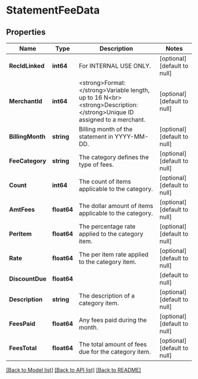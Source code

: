 # StatementFeeData

## Properties
Name | Type | Description | Notes
------------ | ------------- | ------------- | -------------
**RecIdLinked** | **int64** | For INTERNAL USE ONLY. | [optional] [default to null]
**MerchantId** | **int64** | &lt;strong&gt;Format: &lt;/strong&gt;Variable length, up to 16 N&lt;br&gt;&lt;strong&gt;Description: &lt;/strong&gt;Unique ID assigned to a merchant. | [optional] [default to null]
**BillingMonth** | **string** | Billing month of the statement in YYYY-MM-DD. | [optional] [default to null]
**FeeCategory** | **string** | The category defines the type of fees. | [optional] [default to null]
**Count** | **int64** | The count of items applicable to the category. | [optional] [default to null]
**AmtFees** | **float64** | The dollar amount of items applicable to the category. | [optional] [default to null]
**PerItem** | **float64** | The percentage rate applied to the category item. | [optional] [default to null]
**Rate** | **float64** | The per item rate applied to the category item. | [optional] [default to null]
**DiscountDue** | **float64** |  | [default to null]
**Description** | **string** | The description of a category item. | [optional] [default to null]
**FeesPaid** | **float64** | Any fees paid during the month. | [optional] [default to null]
**FeesTotal** | **float64** | The total amount of fees due for the category item. | [optional] [default to null]

[[Back to Model list]](../README.md#documentation-for-models) [[Back to API list]](../README.md#documentation-for-api-endpoints) [[Back to README]](../README.md)

